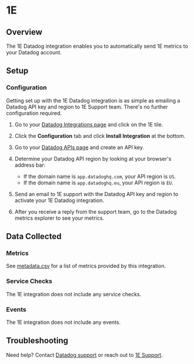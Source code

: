 # 1E

## Overview

The 1E Datadog integration enables you to automatically send 1E metrics to your Datadog account.

## Setup

### Configuration

Getting set up with the 1E Datadog integration is as simple as emailing a Datadog API key and region to 1E Support team. There's no further configuration required.

1. Go to your [Datadog Integrations page][1] and click on the 1E tile.

2. Click the **Configuration** tab and click **Install Integration** at the bottom.

3. Go to your [Datadog APIs page][2] and create an API key.

4. Determine your Datadog API region by looking at your browser's address bar:

   - If the domain name is `app.datadoghq.com`, your API region is `US`.
   - If the domain name is `app.datadoghq.eu`, your API region is `EU`.

5. Send an email to 1E support with the Datadog API key and region to activate your 1E Datadog integration.

6. After you receive a reply from the support team, go to the Datadog metrics explorer to see your metrics.

## Data Collected

### Metrics

See [metadata.csv][3] for a list of metrics provided by this integration.

### Service Checks

The 1E integration does not include any service checks.

### Events

The 1E integration does not include any events.

## Troubleshooting

Need help? Contact [Datadog support][4] or reach out to [1E Support][5].

[1]: https://app.datadoghq.com/account/settings#integrations
[2]: https://app.datadoghq.com/organization-settings/api-keys
[3]: https://github.com/DataDog/integrations-extras/blob/master/1e/metadata.csv
[4]: https://docs.datadoghq.com/help/
[5]: https://www.1e.com/
